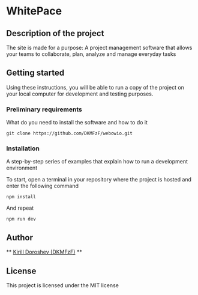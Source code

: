 # WhitePace

## Description of the project

The site is made for a purpose: A project management software that allows your teams to collaborate, plan, analyze and manage everyday tasks

## Getting started

Using these instructions, you will be able to run a copy of the project on your local computer for development and testing purposes.

### Preliminary requirements

What do you need to install the software and how to do it

```
git clone https://github.com/DKMFzF/webowio.git
```

### Installation

A step-by-step series of examples that explain how to run a development environment

To start, open a terminal in your repository where the project is hosted and enter the following command

```
npm install
```

And repeat

```
npm run dev
```

## Author

** [Kirill Doroshev (DKMFzF)](https://vk.com/dkmfzf ) **

## License

This project is licensed under the MIT license
